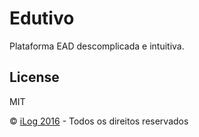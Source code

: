 # Edutivo

Plataforma EAD descomplicada e intuitiva.

License
----

MIT

© [iLog 2016](www.ilog.com.br) -  Todos os direitos reservados